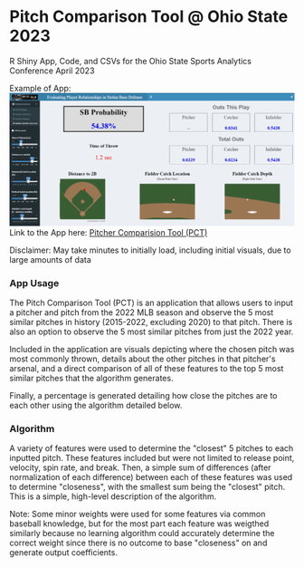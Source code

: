 # Pitch Comparison Tool @ Ohio State 2023
R Shiny App, Code, and CSVs for the Ohio State Sports Analytics Conference April 2023

Example of App: ![Pitcher Comparison Tool (PCT)](https://github.com/iblum37/Carnegie-Mellon-SMT-Data-Challenge-2023/blob/main/Stolen%20Base%20App.png)
Link to the App here: [Pitcher Comparision Tool (PCT)](https://7dej8y-isaac-blumhoefer.shinyapps.io/PitchComparisonTool/)

Disclaimer: May take minutes to initially load, including initial visuals, due to large amounts of data

### App Usage
The Pitch Comparison Tool (PCT) is an application that allows users to input a pitcher and pitch from the 2022 MLB season and observe the 5 most similar pitches in history (2015-2022, excluding 2020) to that pitch. There is also an option to observe the 5 most similar pitches from just the 2022 year.

Included in the application are visuals depicting where the chosen pitch was most commonly thrown, details about the other pitches in that pitcher's arsenal, and a direct comparison of all of these features to the top 5 most similar pitches that the algorithm generates.

Finally, a percentage is generated detailing how close the pitches are to each other using the algorithm detailed below.

### Algorithm
A variety of features were used to determine the "closest" 5 pitches to each inputted pitch. These features included but were not limited to release point, velocity, spin rate, and break. Then, a simple sum of differences (after normalization of each difference) between each of these features was used to determine "closeness", with the smallest sum being the "closest" pitch. This is a simple, high-level description of the algorithm.

Note: Some minor weights were used for some features via common baseball knowledge, but for the most part each feature was weigthed similarly because no learning algorithm could accurately determine the correct weight since there is no outcome to base "closeness" on and generate output coefficients.


